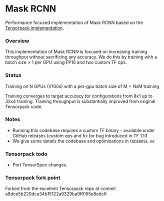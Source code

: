 # Mask RCNN

Performance focused implementation of Mask RCNN based on the [Tensorpack implementation](https://github.com/tensorpack/tensorpack/tree/master/examples/FasterRCNN).

### Overview

This implementation of Mask RCNN is focused on increasing training throughput without sacrificing any accuracy. We do this by training with a batch size > 1 per GPU using FP16 and two custom TF ops. 

### Status

Training on N GPUs (V100s) with a per-gpu batch size of M = NxM training

Training converges to target accuracy for configurations from 8x1 up to 32x4 training. Training throughput is substantially improved from original Tensorpack code.

### Notes

- Running this codebase requires a custom TF binary - available under GitHub releases (custom ops and fix for bug introduced in TF 1.13
- We give some details the codebase and optimizations in `CODEBASE.md`

### Tensorpack todo

- Port TensorSpec changes.

### Tensorpack fork point

Forked from the excellent Tensorpack repo at commit a9dce5b220dca34b15122a9329ba9ff055e8edc6
